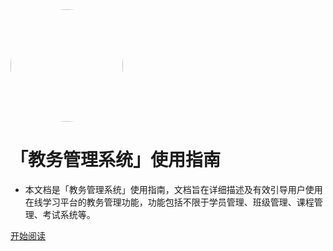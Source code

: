 <img width="180px" style="border-radius: 50%" bor src="https://tx-file.hewoxue.com/assets/logo300@2x.png">

# 「教务管理系统」使用指南

- 本文档是「教务管理系统」使用指南，文档旨在详细描述及有效引导用户使用在线学习平台的教务管理功能，功能包括不限于学员管理、班级管理、课程管理、考试系统等。

<!-- [![stars](https://badgen.net/github/stars/Q-Angelo/Nodejs-Roadmap?icon=github&color=4ab8a1)](https://github.com/Q-Angelo/Nodejs-Roadmap) [![forks](https://badgen.net/github/forks/Q-Angelo/Nodejs-Roadmap?icon=github&color=4ab8a1)](https://github.com/Q-Angelo/Nodejs-Roadmap) -->

<!-- [GitHub](<https://github.com/Q-Angelo/Nodejs-Roadmap>) -->
[开始阅读](README.md)